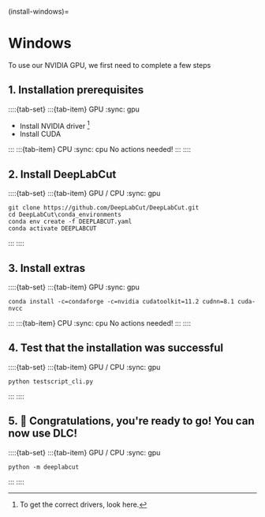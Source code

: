(install-windows)=
# Windows
To use our NVIDIA GPU, we first need to complete a few steps

## 1. Installation prerequisites
::::{tab-set}
:::{tab-item} GPU
:sync: gpu
- Install NVIDIA driver [^driver]
- Install CUDA

:::
:::{tab-item} CPU
:sync: cpu
No actions needed!
:::
::::

## 2. Install DeepLabCut
::::{tab-set}
:::{tab-item} GPU / CPU
:sync: gpu
```{code-block} powershell
git clone https://github.com/DeepLabCut/DeepLabCut.git
cd DeepLabCut\conda_environments
conda env create -f DEEPLABCUT.yaml
conda activate DEEPLABCUT
```
:::
::::

## 3. Install extras
::::{tab-set}
:::{tab-item} GPU
:sync: gpu
```{code-block} powershell 
conda install -c=condaforge -c=nvidia cudatoolkit=11.2 cudnn=8.1 cuda-nvcc
```
:::
:::{tab-item} CPU
:sync: cpu
No actions needed!
:::
::::


## 4. Test that the installation was successful
::::{tab-set}
:::{tab-item} GPU / CPU
:sync: gpu
```{code-block} powershell
python testscript_cli.py
```
:::
::::

## 5. 🥳 Congratulations, you're ready to go! You can now use DLC!
::::{tab-set}
:::{tab-item} GPU / CPU
:sync: gpu
```{code-block} powershell
python -m deeplabcut
```
:::
::::


[^driver]: To get the correct drivers, look here.
